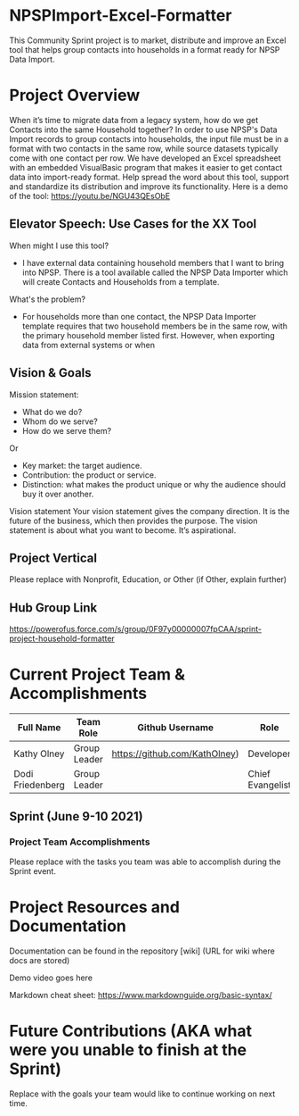 # NPSPImport-Excel-Formatter
This Community Sprint project is to market, distribute and improve an Excel tool that helps group contacts into households in a format ready for NPSP Data Import.

# Project Overview
When it’s time to migrate data from a legacy system, how do we get Contacts into the same Household together? In order to use NPSP's Data Import records to group contacts into households, the input file must be in a format with two contacts in the same row, while source datasets typically come with one contact per row. We have developed an Excel spreadsheet with an embedded VisualBasic program that makes it easier to get contact data into import-ready format. Help spread the word about this tool, support and standardize its distribution and improve its functionality. Here is a demo of the tool: https://youtu.be/NGU43QEsObE

## Elevator Speech: Use Cases for the XX Tool
When might I use this tool?
- I have external data containing household members that I want to bring into NPSP.
There is a tool available called the NPSP Data Importer which will create Contacts and Households from a template. 

What's the problem?
- For households more than one contact, the NPSP Data Importer template requires that two household members be in the same row, with the primary household member listed first. However, when exporting data from external systems or when 


## Vision & Goals
Mission statement: 
- What do we do?
- Whom do we serve?
- How do we serve them?

Or 

- Key market: the target audience.
- Contribution: the product or service.
- Distinction: what makes the product unique or why the audience should buy it over another.

Vision statement
Your vision statement gives the company direction. It is the future of the business, which then provides the purpose.
The vision statement is about what you want to become. It’s aspirational.

## Project Vertical
Please replace with Nonprofit, Education, or Other (if Other, explain further)

## Hub Group Link
https://powerofus.force.com/s/group/0F97y00000007fpCAA/sprint-project-household-formatter

# Current Project Team & Accomplishments

Full Name            | Team Role     | Github Username                                    |Role
------------         | ------------- | -------------                                      |-------------   
Kathy Olney          | Group Leader  | https://github.com/KathOlney)                      | Developer
Dodi Friedenberg     | Group Leader  |                                                    | Chief Evangelist

## Sprint (June 9-10 2021)

### Project Team Accomplishments
Please replace with the tasks you team was able to accomplish during the Sprint event.


# Project Resources and Documentation
Documentation can be found in the repository [wiki] (URL for wiki where docs are stored)

Demo video goes here

Markdown cheat sheet: https://www.markdownguide.org/basic-syntax/

# Future Contributions (AKA what were you unable to finish at the Sprint)
Replace with the goals your team would like to continue working on next time.

